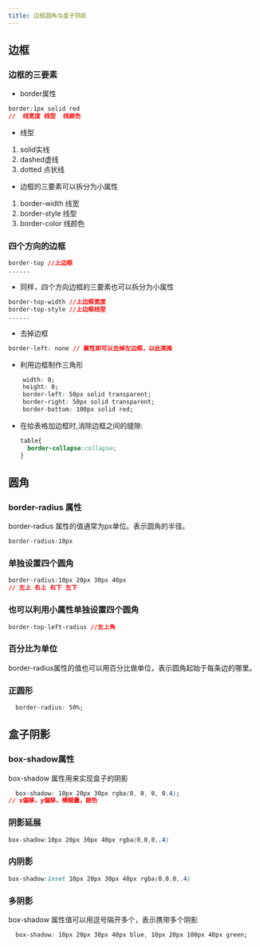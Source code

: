 ```yaml
---
title: 边框圆角与盒子阴影
---
```

## 边框

### 边框的三要素
- border属性
  
```css
border:1px solid red
//  线宽度 线型  线颜色                                                                 
```
- 线型

1. solid实线
2. dashed虚线
3. dotted 点状线

- 边框的三要素可以拆分为小属性
1. border-width 线宽
2. border-style 线型
3. border-color 线颜色


### 四个方向的边框


```css
border-top //上边框 
......

```
- 同样，四个方向边框的三要素也可以拆分为小属性


```css
border-top-width //上边框宽度
border-top-style //上边框线型
......
```
- 去掉边框

```css
border-left: none // 属性即可以去掉左边框，以此类推
```
- 利用边框制作三角形  

```css
    width: 0;
    height: 0;
    border-left: 50px solid transparent;
    border-right: 50px solid transparent;
    border-bottom: 100px solid red;
```
- 在给表格加边框时,消除边框之间的缝隙:

  ```css
  table{
    border-collapse:collapse;
  }

## 圆角

### border-radius 属性   
 border-radius 属性的值通常为px单位。表示圆角的半径。

```css
border-radius:10px
```
### 单独设置四个圆角 

```css
border-radius:10px 20px 30px 40px
// 左上 右上 右下 左下 
```
### 也可以利用小属性单独设置四个圆角

```css
border-top-left-radius //左上角
```
### 百分比为单位   

 border-radius属性的值也可以用百分比做单位，表示圆角起始于每条边的哪里。

### 正圆形

```css
  border-radius: 50%;
```

## 盒子阴影

### box-shadow属性
box-shadow 属性用来实现盒子的阴影 

```css
  box-shadow: 10px 20px 30px rgba(0, 0, 0, 0.4);
// x偏移，y偏移，模糊量，颜色  
```
### 阴影延展

```css
box-shadow:10px 20px 30px 40px rgba(0,0,0,.4)
```
### 内阴影


```css
box-shadow:inset 10px 20px 30px 40px rgba(0,0,0,.4)
```
### 多阴影

box-shadow 属性值可以用逗号隔开多个，表示携带多个阴影

```css
  box-shadow: 10px 20px 30px 40px blue, 10px 20px 100px 40px green;
```